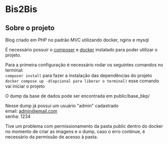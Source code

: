 # Bis2Bis

## Sobre o projeto

Blog criado em PHP no padrão MVC utilizando docker, nginx e mysql

É necessário possuir o [composer](https://getcomposer.org) e [docker](https://www.docker.com) instalado para poder utilizar o projeto.

Para a primeira configuração é necessário rodar os seguintes comandos no terminal:\
`composer install` para fazer a instalação das dependências do projeto\
`docker compose up -d(opcional para liberar o terminal)` esse comando vai iniciar o projeto

O dump da base de dados pode ser encontrada em public/base_bkp/

Nesse dump já possui um usuário "admin" cadastrado\
email: admin@email.com\
senha: 1234

Tive um problema com permissionamento da pasta public dentro do docker no momento de criar as imagens e o dump, caso o erro continue, é necessário da permissão de acesso à pasta.
